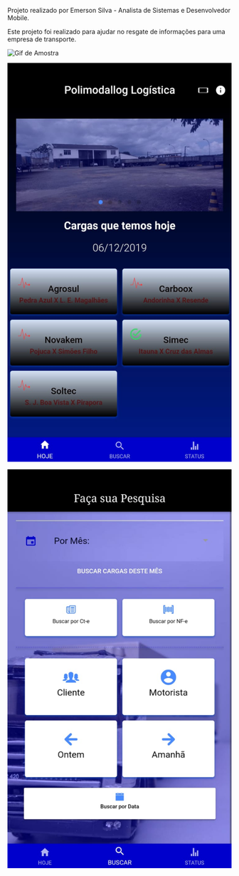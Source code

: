 Projeto realizado por Emerson Silva - Analista de Sistemas e Desenvolvedor Mobile.

Este projeto foi realizado para ajudar no resgate de informações para uma empresa de transporte.

![Gif de Amostra](https://github.com/csinho/Aplicacao_IONIC_FOB/blob/master/fob.gif)

![Tela de Home](https://github.com/csinho/Aplicacao_IONIC_FOB/blob/master/home.jpeg)

![Tela de Busca](https://github.com/csinho/Aplicacao_IONIC_FOB/blob/master/busca.jpeg)
